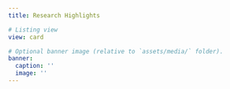 ```yaml
---
title: Research Highlights

# Listing view
view: card

# Optional banner image (relative to `assets/media/` folder).
banner:
  caption: ''
  image: ''
---
```

